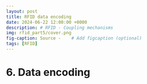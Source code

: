 ```yaml
---
layout: post
title: RFID data encoding
date: 2024-06-22 12:00:00 +0000
description: # RFID - Coupling mechanisms
img: rfid_part5/cover.png
fig-caption: Source -    # Add figcaption (optional)
tags: [RFID]
---
```


# 6. Data encoding



